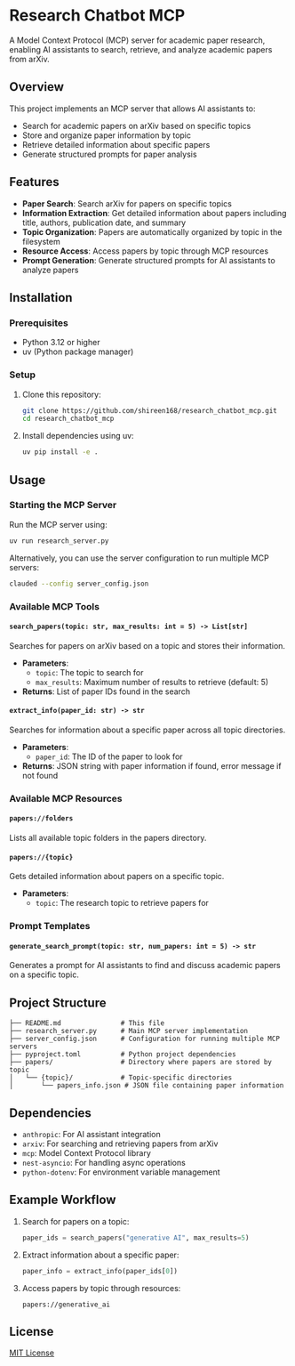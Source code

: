 # Research Chatbot MCP

A Model Context Protocol (MCP) server for academic paper research, enabling AI assistants to search, retrieve, and analyze academic papers from arXiv.

## Overview

This project implements an MCP server that allows AI assistants to:

- Search for academic papers on arXiv based on specific topics
- Store and organize paper information by topic
- Retrieve detailed information about specific papers
- Generate structured prompts for paper analysis

## Features

- **Paper Search**: Search arXiv for papers on specific topics
- **Information Extraction**: Get detailed information about papers including title, authors, publication date, and summary
- **Topic Organization**: Papers are automatically organized by topic in the filesystem
- **Resource Access**: Access papers by topic through MCP resources
- **Prompt Generation**: Generate structured prompts for AI assistants to analyze papers

## Installation

### Prerequisites

- Python 3.12 or higher
- uv (Python package manager)

### Setup

1. Clone this repository:

   ```bash
   git clone https://github.com/shireen168/research_chatbot_mcp.git
   cd research_chatbot_mcp
   ```

2. Install dependencies using uv:

   ```bash
   uv pip install -e .
   ```

## Usage

### Starting the MCP Server

Run the MCP server using:

```bash
uv run research_server.py
```

Alternatively, you can use the server configuration to run multiple MCP servers:

```bash
clauded --config server_config.json
```

### Available MCP Tools

#### `search_papers(topic: str, max_results: int = 5) -> List[str]`

Searches for papers on arXiv based on a topic and stores their information.

- **Parameters**:
  - `topic`: The topic to search for
  - `max_results`: Maximum number of results to retrieve (default: 5)
- **Returns**: List of paper IDs found in the search

#### `extract_info(paper_id: str) -> str`

Searches for information about a specific paper across all topic directories.

- **Parameters**:
  - `paper_id`: The ID of the paper to look for
- **Returns**: JSON string with paper information if found, error message if not found

### Available MCP Resources

#### `papers://folders`

Lists all available topic folders in the papers directory.

#### `papers://{topic}`

Gets detailed information about papers on a specific topic.

- **Parameters**:
  - `topic`: The research topic to retrieve papers for

### Prompt Templates

#### `generate_search_prompt(topic: str, num_papers: int = 5) -> str`

Generates a prompt for AI assistants to find and discuss academic papers on a specific topic.

## Project Structure

```text
├── README.md               # This file
├── research_server.py      # Main MCP server implementation
├── server_config.json      # Configuration for running multiple MCP servers
├── pyproject.toml          # Python project dependencies
├── papers/                 # Directory where papers are stored by topic
│   └── {topic}/            # Topic-specific directories
│       └── papers_info.json # JSON file containing paper information
```

## Dependencies

- `anthropic`: For AI assistant integration
- `arxiv`: For searching and retrieving papers from arXiv
- `mcp`: Model Context Protocol library
- `nest-asyncio`: For handling async operations
- `python-dotenv`: For environment variable management

## Example Workflow

1. Search for papers on a topic:

   ```python
   paper_ids = search_papers("generative AI", max_results=5)
   ```

2. Extract information about a specific paper:

   ```python
   paper_info = extract_info(paper_ids[0])
   ```

3. Access papers by topic through resources:

   ```text
   papers://generative_ai
   ```

## License

[MIT License](LICENSE)
